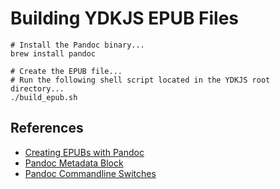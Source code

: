 # Building YDKJS EPUB Files

```shell
# Install the Pandoc binary...
brew install pandoc

# Create the EPUB file...
# Run the following shell script located in the YDKJS root directory...
./build_epub.sh
```

## References

- [Creating EPUBs with Pandoc](https://pandoc.org/MANUAL.html#creating-epubs-with-pandoc)
- [Pandoc Metadata Block](https://pandoc.org/MANUAL.html#extension-yaml_metadata_block)
- [Pandoc Commandline Switches](https://pandoc.org/MANUAL.html#options-affecting-specific-writers)

